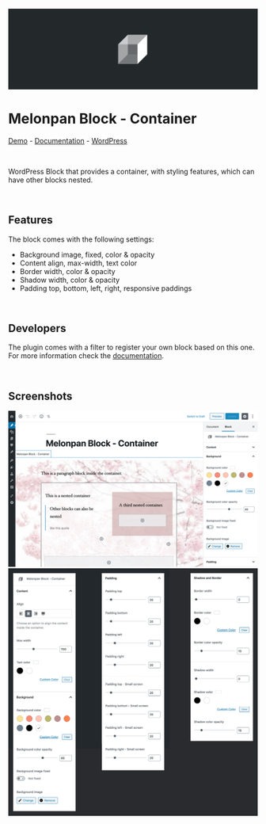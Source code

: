 ![Banner Image](assets-repo/banner-1544x500.png)

# Melonpan Block - Container

[Demo](https://gutenberg-showcase.melonpan.io/melonpan-block-container) - [Documentation](https://melonpan.io/gutenberg-blocks/melonpan-block-container) - [WordPress](https://wordpress.org/plugins/melonpan-block-container)

<br />

WordPress Block that provides a container, with styling features, which can have other blocks nested.

<br />

## Features

The block comes with the following settings:

- Background image, fixed, color & opacity
- Content align, max-width, text color
- Border width, color & opacity
- Shadow width, color & opacity
- Padding top, bottom, left, right, responsive paddings

<br />

## Developers

The plugin comes with a filter to register your own block based on this one. For more information check the [documentation](https://melonpan.io/gutenberg-blocks/melonpan-block-container/registering-a-custom-block).

<br />

## Screenshots

<img src="assets-repo/screenshot-1.jpg" width="700px" alt="Block edit panel" />
<img src="assets-repo/screenshot-2.jpg" width="700px" alt="Block options" />
